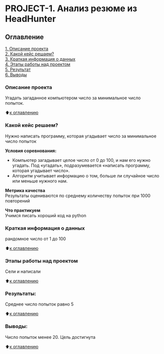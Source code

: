 # PROJECT-1. Анализ резюме из HeadHunter

## Оглавление   
[1. Описание проекта](https://github.com/eartzhi/HH_project/blob/main/README.md#%D0%BE%D0%BF%D0%B8%D1%81%D0%B0%D0%BD%D0%B8%D0%B5-%D0%BF%D1%80%D0%BE%D0%B5%D0%BA%D1%82%D0%B0)  
[2. Какой кейс решаем?](https://github.com/eartzhi/HH_project/blob/main/README.md#%D0%BA%D0%B0%D0%BA%D0%BE%D0%B9-%D0%BA%D0%B5%D0%B9%D1%81-%D1%80%D0%B5%D1%88%D0%B0%D0%B5%D0%BC)  
[3. Краткая информация о данных](https://github.com/eartzhi/HH_project/blob/main/README.md#%D0%BA%D1%80%D0%B0%D1%82%D0%BA%D0%B0%D1%8F-%D0%B8%D0%BD%D1%84%D0%BE%D1%80%D0%BC%D0%B0%D1%86%D0%B8%D1%8F-%D0%BE-%D0%B4%D0%B0%D0%BD%D0%BD%D1%8B%D1%85)  
[4. Этапы работы над проектом](https://github.com/eartzhi/HH_project/blob/main/README.md#%D1%8D%D1%82%D0%B0%D0%BF%D1%8B-%D1%80%D0%B0%D0%B1%D0%BE%D1%82%D1%8B-%D0%BD%D0%B0%D0%B4-%D0%BF%D1%80%D0%BE%D0%B5%D0%BA%D1%82%D0%BE%D0%BC)  
[5. Результат](https://github.com/eartzhi/HH_project/blob/main/README.md#%D1%80%D0%B5%D0%B7%D1%83%D0%BB%D1%8C%D1%82%D0%B0%D1%82%D1%8B)    
[6. Выводы](https://github.com/eartzhi/HH_project/blob/main/README.md#%D0%B2%D1%8B%D0%B2%D0%BE%D0%B4%D1%8B) 

### Описание проекта    
Угадать загаданное компьютером число за минимальное число попыток.

:arrow_up:[к оглавлению](https://github.com/eartzhi/HH_project/blob/main/README.md#%D0%BF%D1%80%D0%BE%D0%B5%D0%BA%D1%82-0-%D1%83%D0%B3%D0%B0%D0%B4%D0%B0%D0%B9-%D1%87%D0%B8%D1%81%D0%BB%D0%BE)


### Какой кейс решаем?    
Нужно написать программу, которая угадывает число за минимальное число попыток

**Условия соревнования:**  
- Компьютер загадывает целое число от 0 до 100, и нам его нужно угадать. Под «угадать», подразумевается «написать программу, которая угадывает число».
- Алгоритм учитывает информацию о том, больше ли случайное число или меньше нужного нам.

**Метрика качества**     
Результаты оцениваются по среднему количеству попыток при 1000 повторений

**Что практикуем**     
Учимся писать хороший код на python


### Краткая информация о данных
рандомное число от 1 до 100
  
:arrow_up:[к оглавлению](https://github.com/eartzhi/HH_project/blob/main/README.md#%D0%BF%D1%80%D0%BE%D0%B5%D0%BA%D1%82-0-%D1%83%D0%B3%D0%B0%D0%B4%D0%B0%D0%B9-%D1%87%D0%B8%D1%81%D0%BB%D0%BE)


### Этапы работы над проектом  
Сели и написали

:arrow_up:[к оглавлению](https://github.com/eartzhi/HH_project/blob/main/README.md#%D0%BF%D1%80%D0%BE%D0%B5%D0%BA%D1%82-0-%D1%83%D0%B3%D0%B0%D0%B4%D0%B0%D0%B9-%D1%87%D0%B8%D1%81%D0%BB%D0%BE)


### Результаты:  
Среднее число попыток равно 5

:arrow_up:[к оглавлению](https://github.com/eartzhi/HH_project/blob/main/README.md#%D0%BF%D1%80%D0%BE%D0%B5%D0%BA%D1%82-0-%D1%83%D0%B3%D0%B0%D0%B4%D0%B0%D0%B9-%D1%87%D0%B8%D1%81%D0%BB%D0%BE)


### Выводы:  
Число попыток менее 20. Цель достигнута

:arrow_up:[к оглавлению](https://github.com/eartzhi/HH_project/blob/main/README.md#%D0%BF%D1%80%D0%BE%D0%B5%D0%BA%D1%82-0-%D1%83%D0%B3%D0%B0%D0%B4%D0%B0%D0%B9-%D1%87%D0%B8%D1%81%D0%BB%D0%BE)